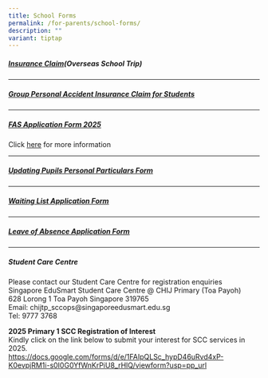 ```yaml
---
title: School Forms
permalink: /for-parents/school-forms/
description: ""
variant: tiptap
---
```

<h5><strong><a href="https://onlinetravelclaim.income.com.sg/travel-claim-web/travel" rel="noopener noreferrer nofollow" target="_blank">Insurance Claim</a>(Overseas School Trip)</strong></h5>
<hr>
<h5><strong><a href="https://studentgpa.incomegroupins.com.sg/#/dashboard" rel="noopener noreferrer nofollow" target="_blank">Group Personal Accident Insurance Claim for Students</a></strong></h5>
<hr>
<h5><strong><a href="https://go.gov.sg/moe-efas" rel="noopener nofollow" target="_blank">FAS Application Form 2025</a></strong></h5>
<p>Click <a href="https://www.moe.gov.sg/financial-matters/financial-assistance." rel="noopener noreferrer nofollow" target="_blank">here</a> for
more information</p>
<hr>
<h5><strong><a href="/files/Updating_Pupils_Personal_Particulars_Form.pdf" rel="noopener noreferrer nofollow" target="_blank">Updating Pupils Personal Particulars Form</a></strong></h5>
<hr>
<h5><strong><a href="https://form.gov.sg/61e755d86794960014163445" rel="noopener noreferrer nofollow" target="_blank">Waiting List Application Form</a></strong></h5>
<hr>
<h5><strong><a href="https://form.gov.sg/60b9aedef7c4df0012115bf1" rel="noopener noreferrer nofollow" target="_blank">Leave of Absence Application Form</a></strong></h5>
<hr>
<h5><strong>Student Care Centre</strong></h5>
<p>Please contact our Student Care Centre for registration enquiries
<br>Singapore EduSmart Student Care Centre @ CHIJ Primary (Toa Payoh)
<br>628 Lorong 1 Toa Payoh Singapore 319765
<br>Email: chijtp_sccops@singaporeedusmart.edu.sg
<br>Tel: 9777 3768</p>
<p><strong>2025 Primary 1 SCC Registration of Interest</strong>
<br>Kindly click on the link below to submit your interest for SCC services
in 2025.
<br><a href="https://docs.google.com/forms/d/e/1FAIpQLSc_hypD46uRvd4xP-K0evpjRM1i-s0I0G0YfWnKrPiU8_rHlQ/viewform?usp=pp_url" rel="noopener noreferrer nofollow" target="_blank">https://docs.google.com/forms/d/e/1FAIpQLSc_hypD46uRvd4xP-K0evpjRM1i-s0I0G0YfWnKrPiU8_rHlQ/viewform?usp=pp_url</a>
</p>
<p></p>